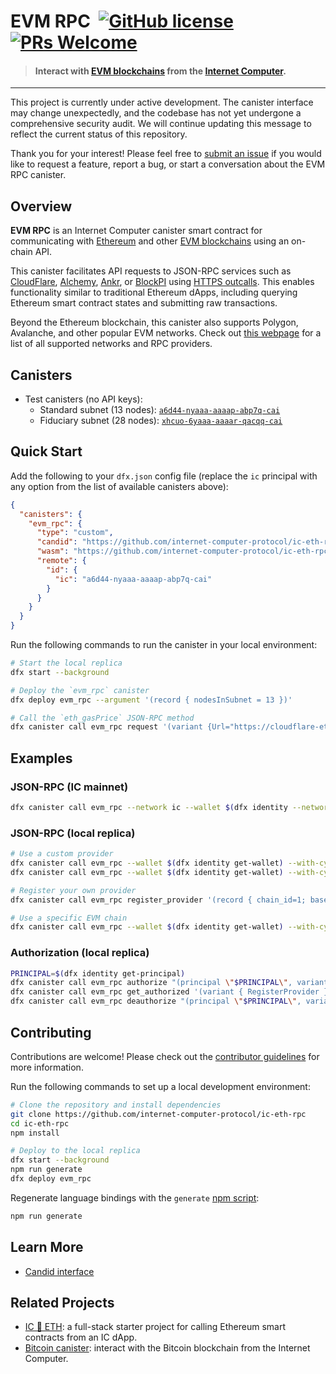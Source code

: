 # EVM RPC &nbsp;[![GitHub license](https://img.shields.io/badge/license-Apache%202.0-blue.svg)](https://opensource.org/licenses/Apache-2.0) [![PRs Welcome](https://img.shields.io/badge/PRs-welcome-brightgreen.svg)](https://github.com/internet-computer-protocol/ic-eth-rpc/issues)

> #### Interact with [EVM blockchains](https://chainlist.org/?testnets=true) from the [Internet Computer](https://internetcomputer.org/).

---

This project is currently under active development. The canister interface may change unexpectedly, and the codebase has not yet undergone a comprehensive security audit. We will continue updating this message to reflect the current status of this repository. 

Thank you for your interest! Please feel free to [submit an issue](https://github.com/internet-computer-protocol/ic-eth-rpc/issues) if you would like to request a feature, report a bug, or start a conversation about the EVM RPC canister.

## Overview

**EVM RPC** is an Internet Computer canister smart contract for communicating with [Ethereum](https://ethereum.org/en/) and other [EVM blockchains](https://chainlist.org/?testnets=true) using an on-chain API. 

This canister facilitates API requests to JSON-RPC services such as [CloudFlare](https://www.cloudflare.com/en-gb/web3/), [Alchemy](https://www.alchemy.com/), [Ankr](https://www.ankr.com/), or [BlockPI](https://blockpi.io/) using [HTTPS outcalls](https://internetcomputer.org/docs/current/developer-docs/integrations/http_requests/). This enables functionality similar to traditional Ethereum dApps, including querying Ethereum smart contract states and submitting raw transactions.

Beyond the Ethereum blockchain, this canister also supports Polygon, Avalanche, and other popular EVM networks. Check out [this webpage](https://chainlist.org/?testnets=true) for a list of all supported networks and RPC providers.

## Canisters

* Test canisters (no API keys):
  * Standard subnet (13 nodes): [`a6d44-nyaaa-aaaap-abp7q-cai`](https://dashboard.internetcomputer.org/canister/a6d44-nyaaa-aaaap-abp7q-cai)
  * Fiduciary subnet (28 nodes): [`xhcuo-6yaaa-aaaar-qacqq-cai`](https://dashboard.internetcomputer.org/canister/xhcuo-6yaaa-aaaar-qacqq-cai)

## Quick Start

Add the following to your `dfx.json` config file (replace the `ic` principal with any option from the list of available canisters above):

```json
{
  "canisters": {
    "evm_rpc": {
      "type": "custom",
      "candid": "https://github.com/internet-computer-protocol/ic-eth-rpc/releases/latest/download/evm_rpc.did",
      "wasm": "https://github.com/internet-computer-protocol/ic-eth-rpc/releases/latest/download/evm_rpc_dev.wasm.gz",
      "remote": {
        "id": {
          "ic": "a6d44-nyaaa-aaaap-abp7q-cai"
        }
      }
    }
  }
}
```

Run the following commands to run the canister in your local environment:

```sh
# Start the local replica
dfx start --background

# Deploy the `evm_rpc` canister
dfx deploy evm_rpc --argument '(record { nodesInSubnet = 13 })'

# Call the `eth_gasPrice` JSON-RPC method
dfx canister call evm_rpc request '(variant {Url="https://cloudflare-eth.com/v1/mainnet"}, "{\"jsonrpc\":\"2.0\",\"method\":\"eth_gasPrice\",\"params\":[],\"id\":1}", 1000)' --wallet $(dfx identity get-wallet) --with-cycles 600000000
```

## Examples

### JSON-RPC (IC mainnet)

```bash
dfx canister call evm_rpc --network ic --wallet $(dfx identity --network ic get-wallet) --with-cycles 600000000 request '(variant {Chain=0x1},"{\"jsonrpc\":\"2.0\",\"method\":\"eth_gasPrice\",\"params\":[],\"id\":1}",1000)'
```

### JSON-RPC (local replica)

```bash
# Use a custom provider
dfx canister call evm_rpc --wallet $(dfx identity get-wallet) --with-cycles 600000000 request '(variant {Url="https://cloudflare-eth.com"},"{\"jsonrpc\":\"2.0\",\"method\":\"eth_gasPrice\",\"params\":[],\"id\":1}",1000)'
dfx canister call evm_rpc --wallet $(dfx identity get-wallet) --with-cycles 600000000 request '(variant {Url="https://ethereum.publicnode.com"},"{\"jsonrpc\":\"2.0\",\"method\":\"eth_gasPrice\",\"params\":[],\"id\":1}",1000)'

# Register your own provider
dfx canister call evm_rpc register_provider '(record { chain_id=1; base_url="https://cloudflare-eth.com"; credential_path="/v1/mainnet"; cycles_per_call=10; cycles_per_message_byte=1; })'

# Use a specific EVM chain
dfx canister call evm_rpc --wallet $(dfx identity get-wallet) --with-cycles 600000000 request '(variant {Chain=0x1},"{\"jsonrpc\":\"2.0\",\"method\":\"eth_gasPrice\",\"params\":[],\"id\":1}",1000)'
```

### Authorization (local replica)

```bash
PRINCIPAL=$(dfx identity get-principal)
dfx canister call evm_rpc authorize "(principal \"$PRINCIPAL\", variant { RegisterProvider })"
dfx canister call evm_rpc get_authorized '(variant { RegisterProvider })'
dfx canister call evm_rpc deauthorize "(principal \"$PRINCIPAL\", variant { RegisterProvider })"
```

## Contributing

Contributions are welcome! Please check out the [contributor guidelines](https://github.com/internet-computer-protocol/ic-eth-rpc/blob/main/.github/CONTRIBUTING.md) for more information.

Run the following commands to set up a local development environment:

```bash
# Clone the repository and install dependencies
git clone https://github.com/internet-computer-protocol/ic-eth-rpc
cd ic-eth-rpc
npm install

# Deploy to the local replica
dfx start --background
npm run generate
dfx deploy evm_rpc
```

Regenerate language bindings with the `generate` [npm script](https://docs.npmjs.com/cli/v10/using-npm/scripts):

```bash
npm run generate
```

## Learn More

* [Candid interface](https://github.com/internet-computer-protocol/ic-eth-rpc/blob/main/candid/evm_rpc.did)

## Related Projects

* [IC 🔗 ETH](https://github.com/dfinity/ic-eth-starter): a full-stack starter project for calling Ethereum smart contracts from an IC dApp.
* [Bitcoin canister](https://github.com/dfinity/bitcoin-canister): interact with the Bitcoin blockchain from the Internet Computer.
